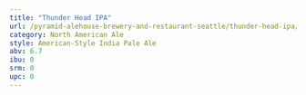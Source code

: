 ```yaml
---
title: "Thunder Head IPA"
url: /pyramid-alehouse-brewery-and-restaurant-seattle/thunder-head-ipa/
category: North American Ale
style: American-Style India Pale Ale
abv: 6.7
ibu: 0
srm: 0
upc: 0
---
```


